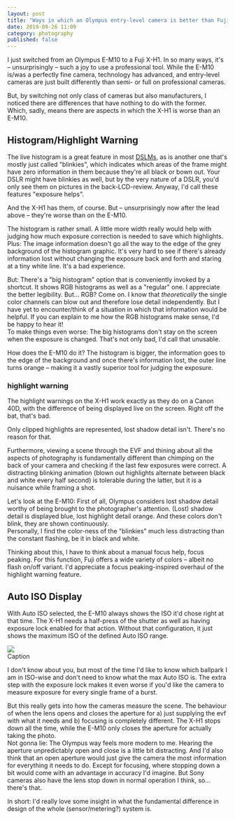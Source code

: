 ```yaml
---
layout: post
title: "Ways in which an Olympus entry-level camera is better than Fuji's flagship"
date: 2019-09-26 11:09
category: photography
published: false
---
```



I just switched from an Olympus E-M10 to a Fuji X-H1. In so many ways, it's – unsurprisingly – such a joy to use a professional tool. While the E-M10 is/was a perfectly fine camera, technology has advanced, and entry-level cameras are just built differently than semi- or full on professional cameras.

But, by switching not only class of cameras but also manufacturers, I noticed there are differences that have nothing to do with the former. Which, sadly, means there are aspects in which the X-H1 is worse than an E-M10.



## Histogram/Highlight Warning
The live histogram is a great feature in most [DSLMs](https://en.wikipedia.org/wiki/Mirrorless_interchangeable-lens_camera), as is another one that's mostly just called "blinkies", which indicates which areas of the frame might have zero information in them because they're all black or bown out. Your DSLR might have blinkies as well, but by the very nature of a DSLR, you'd only see them on pictures in the back-LCD-review. Anyway, I'd call these features "exposure helps". 

And the X-H1 has them, of course. But – unsurprisingly now after the lead above – they're worse than on the E-M10. 

The histogram is rather small. A little more width really would help with judging how much exposure correction is needed to save which highlights. Plus: The image information doesn't go all the way to the edge of the grey background of the histogram graphic. It's very hard to see if there's already information lost without changing the exposure back and forth and staring at a tiny white line. It's a bad experience.

But: There's a "big histogram" option that is conveniently invoked by a shortcut. It shows RGB histograms as well as a "regular" one. I appreciate the better legibility. But... RGB? Come on. I know that *theoretically* the single color channels can blow out and therefore lose detail independently. But I have yet to encounter/think of a situation in which that information would be helpful. If you can explain to me how the RGB histograms make sense, I'd be happy to hear it!  
To make things even worse: The big histograms don't stay on the screen when the exposure is changed. That's not only bad, I'd call that unusable.

How does the E-M10 do it? The histogram is bigger, the information goes to the edge of the background and once there's information lost, the outer line turns orange – making it a vastly superior tool for judging the exposure.

### highlight warning

The highlight warnings on the X-H1 work exactly as they do on a Canon 40D, with the difference of being displayed live on the screen. Right off the bat, that's bad.  

Only clipped highlights are represented, lost shadow detail isn't. There's no reason for that.  

Furthermore, viewing a scene through the EVF and thining about all the aspects of photography is fundamentally different than chimping on the back of your camera and checking if the last few exposures were correct. A distracting blinking animation (blown out highlights alternate between black and white every half second) is tolerable during the latter, but it is a nuisance while framing a shot.

Let's look at the E-M10: First of all, Olympus considers lost shadow detail worthy of being brought to the photographer's attention. (Lost) shadow detail is displayed blue, lost highlight detail orange. And these colors don't blink, they are shown continuously.  
Personally, I find the color-ness of the "blinkies" much less distracting than the constant flashing, be it in black and white.

Thinking about this, I have to think about a manual focus help, focus peaking. For this function, Fuji offers a wide variety of colors – albeit no flash on/off variant. I'd appreciate a focus peaking-inspired overhaul of the highlight warning feature. 

## Auto ISO Display

With Auto ISO selected, the E-M10 always shows the ISO it'd chose right at that time. The X-H1 needs a half-press of the shutter as well as having exposure lock enabled for that action. Without that configuration, it just shows the maximum ISO of the defined Auto ISO range. 

<p class="pic"><a href="URL"><img src="http://blog.timmschoof.com/images/ISO_EL.gif"></a><br>Caption</p>

I don't know about you, but most of the time I'd like to know which ballpark I am in ISO-wise and don't need to know what the max Auto ISO is. The extra step with the exposure lock makes it even worse if you'd like the camera to measure exposure for every single frame of a burst.

But this really gets into how the cameras measure the scene. The behaviour of when the lens opens and closes the aperture for a) just supplying the evf with what it needs and b) focusing is completely different. The X-H1 stops down all the time, while the E-M10 only closes the aperture for actually taking the photo.  
Not gonna lie: The Olympus way feels more modern to me. Hearing the aperture unpredictably open and close is a little bit distracting. And I'd also think that an open aperture would just give the camera the most information for everything it needs to do. Except for focusing, where stopping down a bit would come with an advantage in accuracy I'd imagine. But Sony cameras also have the lens stop down in normal operation I think, so... there's that. 

In short: I'd really love some insight in what the fundamental difference in design of the whole (sensor/metering?) system is.
